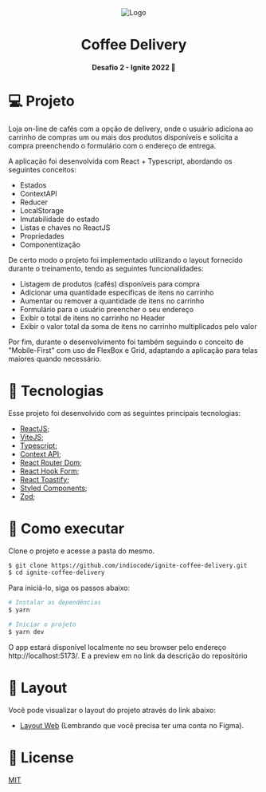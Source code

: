 <div align='center'>
  <img src="./src/assets/capa.png" alt="Logo">
</div>

<h1 align='center'>
Coffee Delivery
</h1>

<h4 align='center'>
Desafio 2 - Ignite 2022 🚀
</h4>

# 💻 Projeto

Loja on-line de cafés com a opção de delivery, onde o usuário adiciona ao
carrinho de compras um ou mais dos produtos disponíveis e solicita a compra
preenchendo o formulário com o endereço de entrega.

A aplicação foi desenvolvida com React + Typescript, abordando os seguintes
conceitos:

- Estados
- ContextAPI
- Reducer
- LocalStorage
- Imutabilidade do estado
- Listas e chaves no ReactJS
- Propriedades
- Componentização

De certo modo o projeto foi implementado utilizando o layout fornecido durante o
treinamento, tendo as seguintes funcionalidades:

- Listagem de produtos (cafés) disponíveis para compra
- Adicionar uma quantidade específicas de itens no carrinho
- Aumentar ou remover a quantidade de itens no carrinho
- Formulário para o usuário preencher o seu endereço
- Exibir o total de itens no carrinho no Header
- Exibir o valor total da soma de itens no carrinho multiplicados pelo valor

Por fim, durante o desenvolvimento foi também seguindo o conceito de
"Mobile-First" com uso de FlexBox e Grid, adaptando a aplicação para telas
maiores quando necessário.

# 🧪 Tecnologias

Esse projeto foi desenvolvido com as seguintes principais tecnologias:

- [ReactJS](https://pt-br.reactjs.org/);
- [ViteJS](https://vitejs.dev/);
- [Typescript](https://www.typescriptlang.org/);
- [Context API](https://pt-br.reactjs.org/docs/context.html);
- [React Router Dom](https://v5.reactrouter.com/web/guides/quick-start);
- [React Hook Form](https://react-hook-form.com/);
- [React Toastify](https://www.npmjs.com/package/react-toastify);
- [Styled Components](https://styled-components.com/);
- [Zod](https://github.com/colinhacks/zod);

# 🚀 Como executar

Clone o projeto e acesse a pasta do mesmo.

```bash
$ git clone https://github.com/indiocode/ignite-coffee-delivery.git
$ cd ignite-coffee-delivery
```

Para iniciá-lo, siga os passos abaixo:

```bash
# Instalar as dependências
$ yarn

# Iniciar o projeto
$ yarn dev
```

O app estará disponível localmente no seu browser pelo endereço
http://localhost:5173/. E a preview em no link da descrição do repositório

# 🎨 Layout

Você pode visualizar o layout do projeto através do link abaixo:

- [Layout Web](https://www.figma.com/file/2TktBsxzBlrsXwM7bVl6hm/Coffee-Delivery)
  (Lembrando que você precisa ter uma conta no Figma).

# 📃 License

[MIT](https://choosealicense.com/licenses/mit/)
